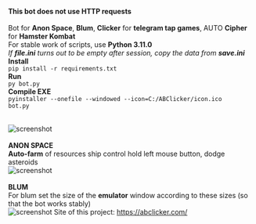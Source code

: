 <b>This bot does not use HTTP requests</b><br/><br/>
Bot for <b>Anon Space</b>, <b>Blum</b>, <b>Clicker</b> for <b>telegram tap games</b>, AUTO <b>Cipher</b> for <b>Hamster Kombat</b><br/>
For stable work of scripts, use <b>Python 3.11.0</b><br/>
<i>If <b>file.ini</b> turns out to be empty after session, copy the data from <b>save.ini</b></i><br/>
<b>Install</b><br/>
<code>pip install -r requirements.txt</code><br/>
<b>Run</b><br/>
<code>py bot.py</code><br/>
<b>Compile EXE</b><br/>
<code>pyinstaller --onefile --windowed --icon=C:/ABClicker/icon.ico bot.py</code><br/><br/>

![screenshot](https://github.com/excroll/abclicker/blob/main/image.gif)
<br/><br/>
<b>ANON SPACE</b><br/>
<b>Auto-farm</b> of resources ship control hold left mouse button, dodge asteroids<br/>
![screenshot](https://github.com/excroll/anon-blum-clicker-bot/blob/main/anon%20space.gif)
<br/><br/>
<b>BLUM</b><br/>
For blum set the size of the <b>emulator</b> window according to these sizes (so that the bot works stably)<br/>
![screenshot](https://github.com/excroll/anon-blum-clicker-bot/blob/main/img/Blum_Opimal_Frame.png)
Site of this project:
https://abclicker.com/
